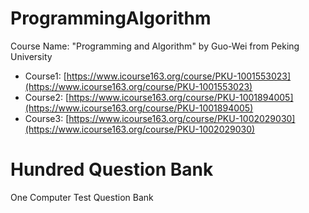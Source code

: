 # ProgrammingAlgorithm
Course Name: "Programming and Algorithm" by Guo-Wei from Peking University

- Course1: [https://www.icourse163.org/course/PKU-1001553023](https://www.icourse163.org/course/PKU-1001553023)
- Course2: [https://www.icourse163.org/course/PKU-1001894005](https://www.icourse163.org/course/PKU-1001894005)
- Course3: [https://www.icourse163.org/course/PKU-1002029030](https://www.icourse163.org/course/PKU-1002029030)

# Hundred Question Bank

One Computer Test Question Bank
